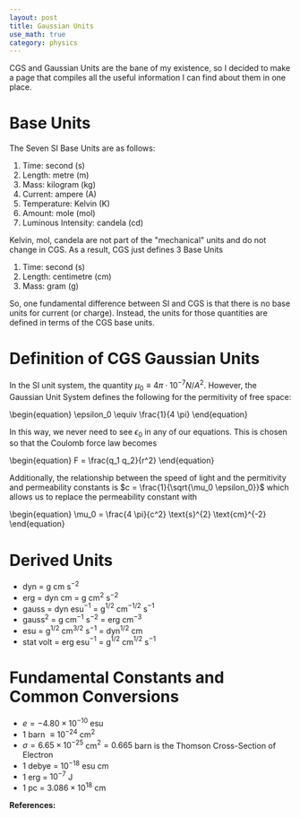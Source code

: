 ```yaml
---
layout: post
title: Gaussian Units
use_math: true
category: physics
---
```


CGS and Gaussian Units are the bane of my existence, so I decided to make a page that compiles all the useful information I can find about them in one place. 

# Base Units
The Seven SI Base Units are as follows: 

1. Time: second (s)
2. Length: metre (m)
3. Mass: kilogram (kg)
4. Current: ampere (A)
5. Temperature: Kelvin (K)
6. Amount: mole (mol)
7. Luminous Intensity: candela (cd)

Kelvin, mol, candela are not part of the "mechanical" units and do not change in CGS. As a result, CGS just defines 3 Base Units

1. Time: second (s)
2. Length: centimetre (cm)
3. Mass: gram (g)

So, one fundamental difference between SI and CGS is that there is no base units for current (or charge). Instead, the units for those quantities are defined in terms of the CGS base units.

# Definition of CGS Gaussian Units

In the SI unit system, the quantity $\mu_0 \equiv 4 \pi \cdot 10^{-7} N/A^2$. However, the Gaussian Unit System defines the following for the permitivity of free space:

\begin{equation}
\epsilon_0 \equiv \frac{1}{4 \pi}
\end{equation}

In this way, we never need to see $\epsilon_0$ in any of our equations. This is chosen so that the Coulomb force law becomes

\begin{equation}
F = \frac{q_1 q_2}{r^2}
\end{equation}

Additionally, the relationship between the speed of light and the permitivity and permeability constants is $c = \frac{1}{\sqrt{\mu_0 \epsilon_0}}$ which allows us to replace the permeability constant with

\begin{equation}
\mu_0 = \frac{4 \pi}{c^2} \text{s}^{2} \text{cm}^{-2}
\end{equation}

# Derived Units
- dyn = g cm s$^{-2}$
- erg = dyn cm = g cm$^2$ s$^{-2}$
- gauss = dyn esu$^{-1}$ = g$^{1/2}$ cm$^{-1/2}$ s$^{-1}$
- gauss$^2$ = g cm$^{-1}$ s$^{-2}$ = erg cm$^{-3}$
- esu = g$^{1/2}$ cm$^{3/2}$ s$^{-1}$ = dyn$^{1/2}$ cm
- stat volt = erg esu$^{-1}$ = g$^{1/2}$ cm$^{1/2}$ s$^{-1}$

# Fundamental Constants and Common Conversions
- $e = -4.80 \times 10^{-10}$ esu
- 1 barn $\equiv 10^{-24}$ cm$^2$
- $\sigma = 6.65 \times 10^{-25}$ cm$^2 = 0.665$ barn is the Thomson Cross-Section of Electron
- 1 debye = $10^{-18}$ esu cm 
- 1 erg = $10^{-7}$ J
- 1 pc = $3.086 \times 10^18$ cm

**References:** 

